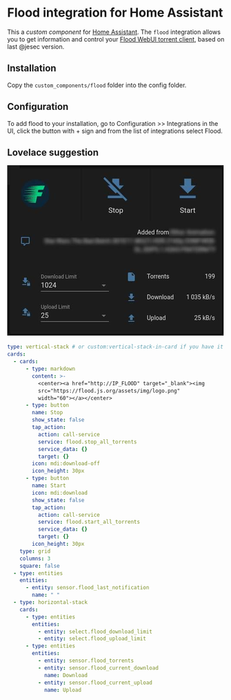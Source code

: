 # Flood integration for Home Assistant

This a _custom component_ for [Home Assistant](https://www.home-assistant.io/).
The `flood` integration allows you to get information and control your [Flood WebUI torrent client](https://github.com/jesec/flood), based on last @jesec version.

## Installation

Copy the `custom_components/flood` folder into the config folder.

## Configuration

To add flood to your installation, go to Configuration >> Integrations in the UI, click the button with + sign and from the list of integrations select Flood.

## Lovelace suggestion

![lovelace card](lovelace.jpg)

```yaml
type: vertical-stack # or custom:vertical-stack-in-card if you have it
cards:
  - cards:
      - type: markdown
        content: >-
          <center><a href="http://IP_FLOOD" target="_blank"><img
          src="https://flood.js.org/assets/img/logo.png"
          width="60"></a></center>
      - type: button
        name: Stop
        show_state: false
        tap_action:
          action: call-service
          service: flood.stop_all_torrents
          service_data: {}
          target: {}
        icon: mdi:download-off
        icon_height: 30px
      - type: button
        name: Start
        icon: mdi:download
        show_state: false
        tap_action:
          action: call-service
          service: flood.start_all_torrents
          service_data: {}
          target: {}
        icon_height: 30px
    type: grid
    columns: 3
    square: false
  - type: entities
    entities:
      - entity: sensor.flood_last_notification
        name: " "
  - type: horizontal-stack
    cards:
      - type: entities
        entities:
          - entity: select.flood_download_limit
          - entity: select.flood_upload_limit
      - type: entities
        entities:
          - entity: sensor.flood_torrents
          - entity: sensor.flood_current_download
            name: Download
          - entity: sensor.flood_current_upload
            name: Upload
```
